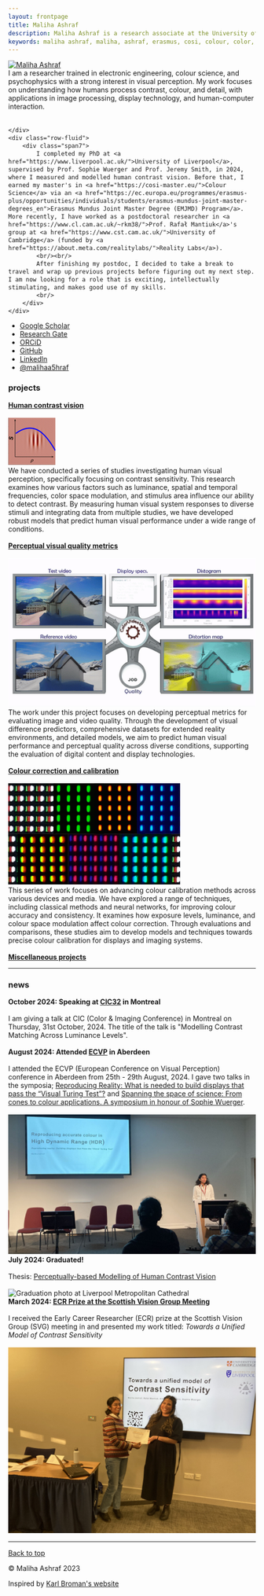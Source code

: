 ```yaml
---
layout: frontpage
title: Maliha Ashraf
description: Maliha Ashraf is a research associate at the University of Cambridge. She has previously received an Erasumus Mundus Joint Master degree in "Color in Science & Technology".
keywords: maliha ashraf, maliha, ashraf, erasmus, cosi, colour, color, computational color, computational vision, vision, contrast, contrast sensitivity, perception, modeling, modelling, psychology, psychophysics, ned, ujm, ugr, uef, uol, liverpool, cambridge, reality labs, meta
---
```


<div class="container">
    <div class="row-fluid">
		<div class="span2">
        <a href="../assets/pics/contact.jpg">
            <img src="../assets/pics/contact.jpg"
                  title="Maliha Ashraf" alt="Maliha Ashraf"/></a>
				  <br/>
        </div>
        <div class="span5">
			I am a researcher trained in electronic engineering, colour science, and psychophysics with a strong interest in visual perception. My work focuses on understanding how humans process contrast, colour, and detail, with applications in image processing, display technology, and human-computer interaction.
			<br/>			 
			<!--<strong>PhD student</strong> at <a href="https://www.liverpool.ac.uk/">University of Liverpool</a> supervised by <a href="https://www.liverpool.ac.uk/electrical-engineering-and-electronics/staff/jeremy-smith/">Jeremy Smith</a> and <a href="https://pcwww.liv.ac.uk/~sophiew/">Sophie Wuerger</a><br/>
            <br/>
			<strong>Email:</strong>
			ma905 (at) cam (dot) ac (dot) (uk)-->
			<br/>
        </div>
        
    </div>
	<div class="row-fluid">
		<div class="span7">
			I completed my PhD at <a href="https://www.liverpool.ac.uk/">University of Liverpool</a>, supervised by Prof. Sophie Wuerger and Prof. Jeremy Smith, in 2024, where I measured and modelled human contrast vision. Before that, I earned my master's in <a href="https://cosi-master.eu/">Colour Science</a> via an <a href="https://ec.europa.eu/programmes/erasmus-plus/opportunities/individuals/students/erasmus-mundus-joint-master-degrees_en">Erasmus Mundus Joint Master Degree (EMJMD) Program</a>. More recently, I have worked as a postdoctoral researcher in <a href="https://www.cl.cam.ac.uk/~rkm38/">Prof. Rafał Mantiuk</a>'s group at <a href="https://www.cst.cam.ac.uk/">University of Cambridge</a> (funded by <a href="https://about.meta.com/realitylabs/">Reality Labs</a>).
			<br/><br/>
			After finishing my postdoc, I decided to take a break to travel and wrap up previous projects before figuring out my next step. I am now looking for a role that is exciting, intellectually stimulating, and makes good use of my skills. 
			<br/>
		</div>
	</div>
</div>

<div class="navbar">
  <div class="navbar-inner">
      <ul class="nav">  
		  <li><a href="https://scholar.google.com/citations?user=9Jl9K3wAAAAJ&hl=en">Google Scholar</a></li>
		  <li><a href="https://www.researchgate.net/profile/Maliha_Ashraf4">Research Gate</a></li>
		  <li><a href="https://orcid.org/0000-0002-8142-5611">ORCiD</a></li>
          <li><a href="https://github.com/MalihaAshraf">GitHub</a></li>
		  <li><a href="https://www.linkedin.com/in/malihaashraf/">LinkedIn</a></li>
		  <li><a href="https://twitter.com/MalihaA5hraf">@malihaa5hraf</a></li>
      </ul>
  </div>
</div>

<div class="container">
	<h3>projects</h3>
</div>

<div class="container container-box">
    <b><a href="/pages/hvs.html">Human contrast vision</a></b><br/><br/>
    <div class="row-fluid">
        <div class="span3">
			<img src="assets/projects/contrast/castleCSF_icon.gif" alt="CSF">
		</div>
		<div class="span9">
           We have conducted a series of studies investigating human visual perception, specifically focusing on contrast sensitivity. This research examines how various factors such as luminance, spatial and temporal frequencies, color space modulation, and stimulus area influence our ability to detect contrast. By measuring human visual system responses to diverse stimuli and integrating data from multiple studies, we have developed robust models that predict human visual performance under a wide range of conditions.<br/><br/>
        </div> 
	</div> 
</div>

<div class="container container-box">
    <b><a href="/pages/metrics.html">Perceptual visual quality metrics</a></b><br/><br/>
    <div class="row-fluid">
        <div class="span3">
			<img src="assets/projects/metrics/cvvdp_24.gif">
		</div>
		<div class="span9">
            The work under this project focuses on developing perceptual metrics for evaluating image and video quality. Through the development of visual difference predictors, comprehensive datasets for extended reality environments, and detailed models, we aim to predict human visual performance and perceptual quality across diverse conditions, supporting the evaluation of digital content and display technologies. <br/><br/>
        </div> 
	</div> 
</div>

<div class="container container-box">
    <b><a href="/pages/colour.html">Colour correction and calibration</a></b><br/><br/>
    <div class="row-fluid">
        <div class="span3">
			<img src="assets/projects/colour/oled_hvei24.jpg">
		</div>
		<div class="span9">
            This series of work focuses on advancing colour calibration methods across various devices and media. We have explored a range of techniques, including classical methods and neural networks, for improving colour accuracy and consistency. It examines how exposure levels, luminance, and colour space modulation affect colour correction. Through evaluations and comparisons, these studies aim to develop models and techniques towards precise colour calibration for displays and imaging systems.<br/><br/>
        </div> 
	</div> 
</div>

<div class="container container-box">
    <b><a href="/pages/misc.html">Miscellaneous projects</a></b><br/>
</div>


<hr />

<div class="container">
	<h3>news</h3>
</div>

<div class="container container-box">
    <b>October 2024: Speaking at <a href="https://www.imaging.org/IST/IST/Conferences/CIC/CIC2024/CIC_Home.aspx" target="_blank">CIC32</a> in Montreal</b><br/><br/>
    <div class="row-fluid">		
        <div class="span12">
            I am giving a talk at CIC (Color & Imaging Conference) in Montreal on Thursday, 31st October, 2024. The title of the talk is "Modelling Contrast Matching Across Luminance Levels".<br/><br/>
        </div> 
	</div> 
</div>

<div class="container container-box">
    <b>August 2024: Attended <a href="https://ecvp2024.abdn.ac.uk/" target="_blank">ECVP</a> in Aberdeen</b><br/><br/>
    <div class="row-fluid">		
        <div class="span12">
            I attended the ECVP (European Conference on Visual Perception) conference in Aberdeen from 25th - 29th August, 2024. I gave two talks in the symposia; <a href="https://ecvp2024.abdn.ac.uk/symposia/">Reproducing Reality: What is needed to build displays that pass the “Visual Turing Test”?</a> and <a href="https://ecvp2024.abdn.ac.uk/symposia/">Spanning the space of science: From cones to colour applications. A symposium in honour of Sophie Wuerger</a>.<br/><br/>
        </div> 
	</div> 
	<div class="row-fluid">	
		<div class="span2">	
		</div>		
		<div class="span8">
			<img src="assets/news/ecvp.JPG" alt="ECVP talk">
		</div>  
	</div> 
</div>

<div class="container container-box">
    <div class="row-fluid">		
        <div class="span9">
		<b>July 2024: Graduated!</b><br/><br/>
        Thesis: <a href="https://doi.org/10.17638/03182202" target="_blank">
		Perceptually-based Modelling of Human Contrast Vision</a><br/><br/>
        </div>   
		<div class="span4">
           <img src="assets/thesis/graduation.jpg" alt="Graduation photo at Liverpool Metropolitan Cathedral">
		</div>
	</div> 
</div>

<div class="container container-box">
    <div class="row-fluid">		
        <div class="span6">
		<b>March 2024: <a href="https://stirlingperception.stir.ac.uk/svg2024/programme/" target="_blank">ECR Prize at the Scottish Vision Group Meeting</a></b><br/><br/>
        I received the Early Career Researcher (ECR) prize at the Scottish Vision Group (SVG) meeting in and presented my work titled: <em>Towards a Unified Model of Contrast Sensitivity</em><br/><br/>
        </div>   
		<div class="span6">
            <img src="assets/news/mdpi2.jpg" alt="SVG Prize">
		</div>       
	</div> 
</div>

<!--
<div class="container">
	<h3>highlights</h3>
</div>

<div class="container container-box">
    <b>November 2023: Attended <a href="https://www.imaging.org/IST/Conferences/CIC/CIC2023/CIC_Home.aspx?hkey=2b9f077c-88d0-4baa-b55f-98ed886aba94&WebsiteKey=6d978a6f-475d-46cc-bcf2-7a9e3d5f8f82&8a93a38c6b0c=7#8a93a38c6b0c">CIC31</a> held in Paris</b><br/><br/>
    <div class="row-fluid">		
        <div class="span9">
            I was one of the short course chairs along with Hong Wei, and also a session chair for the "Multi- and Hyperspectral" technical session. Our poster <em>"Forward and inverse color calibration models for OLED displays"</em> garnered a lot of interest. <br/><br/>
        </div>   
		<div class="span4">
            <a href="assets/cic2023/cic_poster.pdf" target="_blank">
                <img src="assets/cic2023/cic_poster.png" alt="CIC Poster">
            </a>
		</div>
        
	</div> 
</div> -->


<hr />



<footer class="text-muted">
  <div class="container">
    <p class="float-right">
      <a class="text-info" href="#top">Back to top</a>
    </p>
    <p>© Maliha Ashraf 2023</p>
    <p class="small">Inspired by <a href="https://kbroman.org/" class="text-info" target="_blank"> Karl Broman's website </a> </p>
  </div>
</footer>


